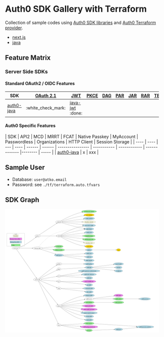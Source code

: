 # Auth0 SDK Gallery with Terraform

Collection of sample codes using [Auth0 SDK libraries](https://auth0.com/docs/libraries)
and [Auth0 Terraform provider](https://registry.terraform.io/providers/auth0/auth0/latest/docs).

* [next.js](./next.js/readme.md)
* [java](./java/readme.md)

## Feature Matrix

### Server Side SDKs

#### Standard OAuth2 / OIDC Features

<table>
<thead>
    <tr>
        <th>
            SDK
        </th>
        <th>
            <a href="https://datatracker.ietf.org/doc/draft-ietf-oauth-v2-1/">OAuth 2.1</a>
        </th>
        <th>
            <a href="https://datatracker.ietf.org/doc/html/rfc7519">JWT</a>
        </th>
        <th>
            <a href="https://datatracker.ietf.org/doc/html/rfc7636">PKCE</a>
        </th>
        <th>
            <a href="https://datatracker.ietf.org/doc/html/rfc8628">DAG</a>
        </th>
        <th>
            <a href="https://datatracker.ietf.org/doc/html/rfc9126">PAR</a>
        </th>
        <th>
            <a href="https://datatracker.ietf.org/doc/html/rfc9101">JAR</a>
        </th>
        <th>
            <a href="https://datatracker.ietf.org/doc/html/rfc9396">RAR</a>
        </th>
        <th>
            <a href="https://datatracker.ietf.org/doc/html/rfc8693">TE</a>
        </th>
        <th>
            <a href="https://datatracker.ietf.org/doc/html/rfc9449">DPoP</a>
        </th>
        <th>
            <a href="https://datatracker.ietf.org/doc/html/rfc8705">mTLS</a>
        </th>
        <th>
            <a href="https://openid.net/specs/openid-client-initiated-backchannel-authentication-core-1_0.html">CIBA</a>
        </th>
        <th>
            <a href="https://openid.net/specs/openid-connect-backchannel-1_0.html">BCLO</a>
        </th>
    </tr>
</thead>
<tbody>
    <tr>
        <td> <a href="https://github.com/auth0/auth0-java">auth0-java</a></td>
        <td> :white_check_mark: </td>
        <td> <a href="https://github.com/auth0/java-jwt">java-jwt</a> :done: </td>
    </tr>
</tbody>
</table>

#### Auth0 Specific Features

| SDK | API2 | MCD | MRRT | FCAT | Native Passkey | MyAccount | Passwordless | Organizations | HTTP Client | Session
Storage |
| ---- | ---- | --- | ---- | ------ | ------ | ---------------- | ----------- | ------------ | ------------- |-------- | ----- |
| <a href="https://github.com/auth0/auth0-java">auth0-java</a> | x | xxx |

## Sample User

* Database: `user@atko.email`
* Password: see `./tf/terraform.auto.tfvars`

## SDK Graph

![SDK graph](./graph/authentication.png)